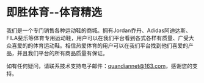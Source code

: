 # 即胜体育--体育精选

我们是一个专门销售各种运动鞋的商城。拥有Jordan乔丹、Adidas阿迪达斯、FILA斐乐等体育专用运动鞋，用户可以在我们平台看到各式各样有质量、广受大众喜爱的的体育运动鞋。相信热爱体育的用户可以在我们平台找到他们喜爱的产品，并且我们平台的所有商品质量有保证。

如有任何疑问，请联系技术支持电子邮件：quandiannet@163.com，感谢您的支持。
